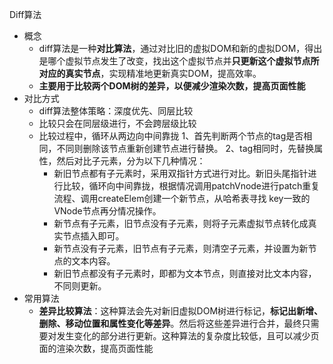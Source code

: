 Diff算法
- 概念
    - diff算法是一种**对比算法**，通过对比旧的虚拟DOM和新的虚拟DOM，得出是哪个虚拟节点发生了改变，找出这个虚拟节点并**只更新这个虚拟节点所对应的真实节点**，实现精准地更新真实DOM，提高效率。
    - **主要用于比较两个DOM树的差异，以便减少渲染次数，提高页面性能**
- 对比方式
    - diff算法整体策略：深度优先、同层比较
    - 比较只会在同层级进行，不会跨层级比较
    - 比较过程中，循环从两边向中间靠拢
    1、首先判断两个节点的tag是否相同，不同则删除该节点重新创建节点进行替换。
    2、tag相同时，先替换属性，然后对比子元素，分为以下几种情况：
        - 新旧节点都有子元素时，采用双指针方式进行对比。新旧头尾指针进行比较，循环向中间靠拢，根据情况调用patchVnode进行patch重复流程、调用createElem创建一个新节点，从哈希表寻找 key一致的VNode节点再分情况操作。
        - 新节点有子元素，旧节点没有子元素，则将子元素虚拟节点转化成真实节点插入即可。
        - 新节点没有子元素，旧节点有子元素，则清空子元素，并设置为新节点的文本内容。
        - 新旧节点都没有子元素时，即都为文本节点，则直接对比文本内容，不同则更新。
- 常用算法
    - **差异比较算法**：这种算法会先对新旧虚拟DOM树进行标记，**标记出新增、删除、移动位置和属性变化等差异**。然后将这些差异进行合并，最终只需要对发生变化的部分进行更新。这种算法的复杂度比较低，且可以减少页面的渲染次数，提高页面性能
